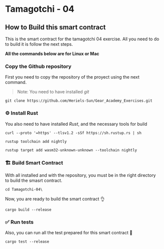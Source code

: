 # Tamagotchi - 04

## How to Build this smart contract

This is the smart contract for the tamagotchi 04 exercise.
All you need to do to build it is follow the next steps.

**All the commands below are for Linux or Mac**

### Copy the Github repository

First you need to copy the repository of the proyect using the next command.
> Note: You need to have installed _git_

```shell
git clone https://github.com/Heriels-Sun/Gear_Academy_Exercises.git
```

### ⚙️ Install Rust

You also need to have installed _Rust_, and the necessary tools for build

```shell
curl --proto '=https' --tlsv1.2 -sSf https://sh.rustup.rs | sh
```

```shell
rustup toolchain add nightly

rustup target add wasm32-unknown-unknown --toolchain nightly
```

### 🏗️ Build Smart Contract

With all installed and with the repository, you must be in the right directory to build the smasrt contract.

```shell
cd Tamagotchi-04\
```

Now, you are ready to build the smart contract 👌

```shell
cargo build --release
```

### ✅ Run tests

Also, you can run all the test prepared for this smart contract 🧪

```shell
cargo test --release
```
